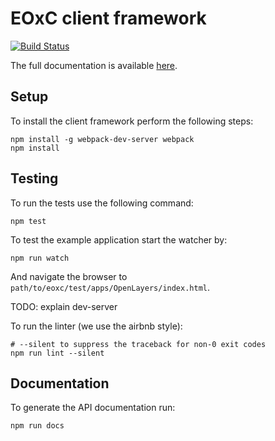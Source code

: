 # EOxC client framework

[![Build Status](https://travis-ci.org/eoxc/eoxc.svg?branch=master)](https://travis-ci.org/eoxc/eoxc)


The full documentation is available [here](http://eoxc.github.io/eoxc/).

## Setup

To install the client framework perform the following steps:

    npm install -g webpack-dev-server webpack
    npm install

## Testing

To run the tests use the following command:

    npm test

To test the example application start the watcher by:

    npm run watch

And navigate the browser to ``path/to/eoxc/test/apps/OpenLayers/index.html``.

TODO: explain dev-server

To run the linter (we use the airbnb style):

    # --silent to suppress the traceback for non-0 exit codes
    npm run lint --silent


## Documentation

To generate the API documentation run:

    npm run docs

